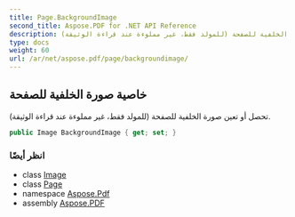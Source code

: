 ```yaml
---
title: Page.BackgroundImage
second_title: Aspose.PDF for .NET API Reference
description: خاصية الصفحة. تحصل أو تعين صورة الخلفية للصفحة (للمولد فقط، غير مملوءة عند قراءة الوثيقة)
type: docs
weight: 60
url: /ar/net/aspose.pdf/page/backgroundimage/
---
```

## خاصية صورة الخلفية للصفحة

تحصل أو تعين صورة الخلفية للصفحة (للمولد فقط، غير مملوءة عند قراءة الوثيقة).

```csharp
public Image BackgroundImage { get; set; }
```

### انظر أيضًا

* class [Image](../../image/)
* class [Page](../)
* namespace [Aspose.Pdf](../../../aspose.pdf/)
* assembly [Aspose.PDF](../../../)